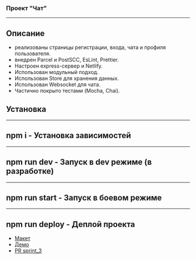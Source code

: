 ### Проект "Чат"

---

## Описание

- реализованы страницы регистрации, входа, чата и профиля пользователя.
- внедрен Parcel и PostSCC, EsLint, Prettier.
- Настроен express-сервер и Netlify.
- Использован модульный подход.
- Использован Store для хранения данных.
- Использован Websocket для чата.
- Частично покрыто тестами (Mocha, Chai).

## Установка

---

## npm i - Установка зависимостей

---

## npm run dev - Запуск в dev режиме (в разработке)

---

## npm run start - Запуск в боевом режиме

---

## npm run deploy - Деплой проекта

- [Макет](https://www.figma.com/file/24EUnEHGEDNLdOcxg7ULwV/Chat?node-id=0%3A1)
- <a href='https://deploy-preview-4--cranky-mcclintock-4902fe.netlify.app'>Демо</a>
- [PR sprint_3](https://github.com/tttatttu/middle.messenger.praktikum.yandex/pull/4)
